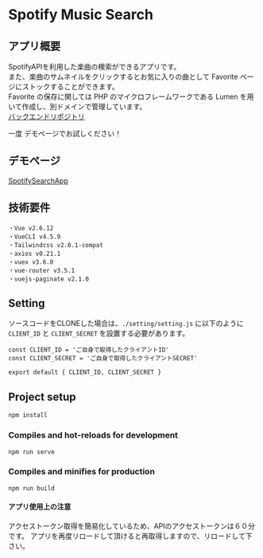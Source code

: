 # Spotify Music Search

## アプリ概要
SpotifyAPIを利用した楽曲の検索ができるアプリです。  
また、楽曲のサムネイルをクリックするとお気に入りの曲として Favorite ページにストックすることができます。  
Favorite の保存に関しては PHP のマイクロフレームワークである Lumen を用いて作成し、別ドメインで管理しています。  
[バックエンドリポジトリ](https://github.com/DaisukeMatsuura/Spotify-App-Backend)

一度 デモページでお試しください！

## デモページ

[SpotifySearchApp](
https://frosty-mahavira-8d3cee.netlify.app/
)


## 技術要件
```
・Vue v2.6.12
・VueCLI v4.5.9
・Tailwindcss v2.0.1-compat
・axios v0.21.1
・vuex v3.6.0
・vue-router v3.5.1
・vuejs-paginate v2.1.0
```

## Setting
ソースコードをCLONEした場合は、`./setting/setting.js` に以下のように `CLIENT_ID` と `CLIENT_SECRET` を設置する必要があります。

```
const CLIENT_ID = 'ご自身で取得したクライアントID'
const CLIENT_SECRET = 'ご自身で取得したクライアントSECRET'

export default { CLIENT_ID, CLIENT_SECRET }
```

## Project setup
```
npm install
```

### Compiles and hot-reloads for development
```
npm run serve
```

### Compiles and minifies for production
```
npm run build
```

#### アプリ使用上の注意
アクセストークン取得を簡易化しているため、APIのアクセストークンは６０分です。
アプリを再度リロードして頂けると再取得しますので、リロードして下さい。
